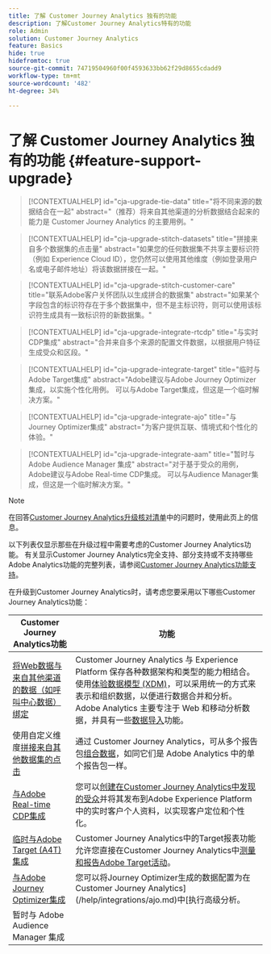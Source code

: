 ```yaml
---
title: 了解 Customer Journey Analytics 独有的功能
description: 了解Customer Journey Analytics特有的功能
role: Admin
solution: Customer Journey Analytics
feature: Basics
hide: true
hidefromtoc: true
source-git-commit: 74719504960f00f4593633bb62f29d8655cdadd9
workflow-type: tm+mt
source-wordcount: '482'
ht-degree: 34%

---
```


# 了解 Customer Journey Analytics 独有的功能 {#feature-support-upgrade}

<!-- markdownlint-disable MD034 -->

>[!CONTEXTUALHELP]
>id="cja-upgrade-tie-data"
>title="将不同来源的数据结合在一起"
>abstract="（推荐）将来自其他渠道的分析数据结合起来的能力是 Customer Journey Analytics 的主要用例。"

<!-- markdownlint-enable MD034 -->

<!-- markdownlint-disable MD034 -->

>[!CONTEXTUALHELP]
>id="cja-upgrade-stitch-datasets"
>title="拼接来自多个数据集的点击量"
>abstract="如果您的任何数据集不共享主要标识符（例如 Experience Cloud ID），您仍然可以使用其他维度（例如登录用户名或电子邮件地址）将该数据拼接在一起。"

<!-- markdownlint-enable MD034 -->

<!-- markdownlint-disable MD034 -->

>[!CONTEXTUALHELP]
>id="cja-upgrade-stitch-customer-care"
>title="联系Adobe客户关怀团队以生成拼合的数据集"
>abstract="如果某个字段包含的标识符存在于多个数据集中，但不是主标识符，则可以使用该标识符生成具有一致标识符的新数据集。"

<!-- markdownlint-enable MD034 -->

<!-- markdownlint-disable MD034 -->

>[!CONTEXTUALHELP]
>id="cja-upgrade-integrate-rtcdp"
>title="与实时CDP集成"
>abstract="合并来自多个来源的配置文件数据，以根据用户特征生成受众和区段。"

<!-- markdownlint-enable MD034 -->

<!-- markdownlint-disable MD034 -->

>[!CONTEXTUALHELP]
>id="cja-upgrade-integrate-target"
>title="临时与Adobe Target集成"
>abstract="Adobe建议与Adobe Journey Optimizer集成，以实施个性化用例。 可以与Adobe Target集成，但这是一个临时解决方案。"

<!-- markdownlint-enable MD034 -->

<!-- markdownlint-disable MD034 -->

>[!CONTEXTUALHELP]
>id="cja-upgrade-integrate-ajo"
>title="与Journey Optimizer集成"
>abstract="为客户提供互联、情境式和个性化的体验。"

<!-- markdownlint-enable MD034 -->

<!-- markdownlint-disable MD034 -->

>[!CONTEXTUALHELP]
>id="cja-upgrade-integrate-aam"
>title="暂时与 Adobe Audience Manager 集成"
>abstract="对于基于受众的用例，Adobe建议与Adobe Real-time CDP集成。 可以与Audience Manager集成，但这是一个临时解决方案。"

<!-- markdownlint-enable MD034 -->

>[!NOTE]
> 
>在回答[Customer Journey Analytics升级核对清单](https://gigazelle.github.io/cja-ttv/)中的问题时，使用此页上的信息。

以下列表仅显示那些在升级过程中需要考虑的Customer Journey Analytics功能。 有关显示Customer Journey Analytics完全支持、部分支持或不支持哪些Adobe Analytics功能的完整列表，请参阅[Customer Journey Analytics功能支持](/help/getting-started/aa-vs-cja/cja-aa.md)。

在升级到Customer Journey Analytics时，请考虑您要采用以下哪些Customer Journey Analytics功能：

| Customer Journey Analytics功能 | 功能 |
|---------|----------|
| [将Web数据与来自其他渠道的数据（如呼叫中心数据）绑定](https://experienceleague.adobe.com/en/docs/analytics-platform/using/cja-usecases/cross-channel/cross-channel) | Customer Journey Analytics 与 Experience Platform 保存各种数据架构和类型的能力相结合。使用[体验数据模型 (XDM)](https://experienceleague.adobe.com/docs/experience-platform/xdm/home.html)，可以采用统一的方式来表示和组织数据，以便进行数据合并和分析。Adobe Analytics 主要专注于 Web 和移动分析数据，并具有一些[数据导入](https://experienceleague.adobe.com/docs/analytics/import/home.html)功能。 |
| 使用自定义维度[拼接来自其他数据集的点击](https://experienceleague.adobe.com/en/docs/analytics-platform/using/stitching/overview) | 通过 Customer Journey Analytics，可从多个报告包[组合数据](/help/connections/combined-dataset.md)，如同它们是 Adobe Analytics 中的单个报告包一样。 |
| [与Adobe Real-time CDP集成](/help/components/audiences/audiences-overview.md) | 您可以[创建在Customer Journey Analytics中发现的受众](/help/components/audiences/audiences-overview.md)并将其发布到Adobe Experience Platform中的实时客户个人资料，以实现客户定位和个性化。 |
| [临时与Adobe Target (A4T)集成](/help/integrations/at.md) | Customer Journey Analytics中的Target报表功能允许您直接在Customer Journey Analytics中[测量和报告Adobe Target活动](/help/integrations/at.md)。 |
| [与Adobe Journey Optimizer集成](/help/integrations/ajo.md) | 您可以将Journey Optimizer生成的数据配置为在Customer Journey Analytics](/help/integrations/ajo.md)中[执行高级分析。 |
| 暂时与 Adobe Audience Manager 集成 |  |


